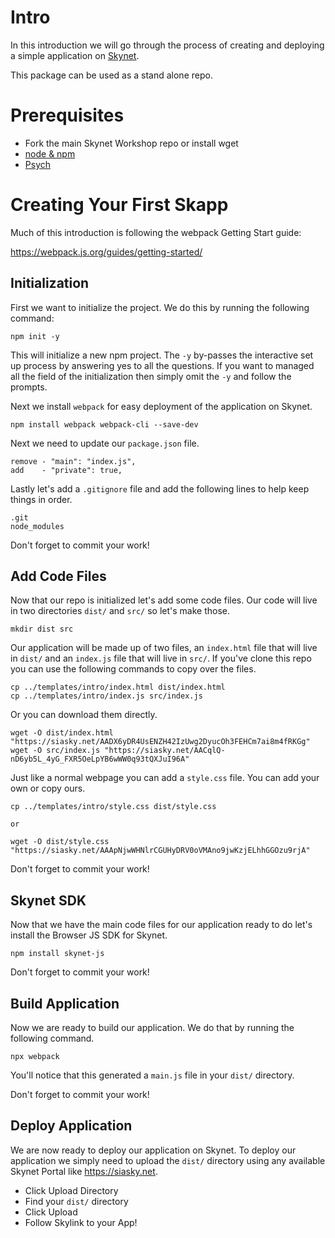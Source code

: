 # Intro
In this introduction we will go through the process of creating and deploying
a simple application on [Skynet](https://siasky.net).

This package can be used as a stand alone repo.

# Prerequisites
 - Fork the main Skynet Workshop repo or install wget
 - [node & npm](https://nodejs.org/en/)
 - [Psych](https://www.youtube.com/watch?v=ZXsQAXx_ao0)

# Creating Your First Skapp
Much of this introduction is following the webpack Getting Start guide:

https://webpack.js.org/guides/getting-started/

## Initialization
First we want to initialize the project. We do this by running the following
command:

```
npm init -y
```

This will initialize a new npm project. The `-y` by-passes the interactive set
up process by answering yes to all the questions. If you want to managed all the
field of the initialization then simply omit the `-y` and follow the prompts.

Next we install `webpack` for easy deployment of the application on Skynet.

```
npm install webpack webpack-cli --save-dev
```

Next we need to update our `package.json` file.

```
remove - "main": "index.js",
add    - "private": true,
```

Lastly let's add a `.gitignore` file and add the following lines to help keep things in order.

```
.git
node_modules
```

Don't forget to commit your work!

## Add Code Files
Now that our repo is initialized let's add some code files. Our code will live
in two directories `dist/` and `src/` so let's make those.

```
mkdir dist src
```

Our application will be made up of two files, an `index.html` file that will
live in `dist/` and an `index.js` file that will live in `src/`. If you've clone
this repo you can use the following commands to copy over the files.

```
cp ../templates/intro/index.html dist/index.html
cp ../templates/intro/index.js src/index.js
```

Or you can download them directly.

```
wget -O dist/index.html "https://siasky.net/AADX6yDR4UsENZH42IzUwg2DyucOh3FEHCm7ai8m4fRKGg"
wget -O src/index.js "https://siasky.net/AACqlQ-nD6yb5L_4yG_FXR5OeLpYB6wWW0q93tQXJuI96A"
```

Just like a normal webpage you can add a `style.css` file. You can add your own
or copy ours.

```
cp ../templates/intro/style.css dist/style.css

or

wget -O dist/style.css "https://siasky.net/AAApNjwWHNlrCGUHyDRV0oVMAno9jwKzjELhhGGOzu9rjA"
```

Don't forget to commit your work!

## Skynet SDK
Now that we have the main code files for our application ready to do let's
install the Browser JS SDK for Skynet.

```
npm install skynet-js
```

Don't forget to commit your work!

## Build Application
Now we are ready to build our application. We do that by running the following
command.

```
npx webpack
```

You'll notice that this generated a `main.js` file in your `dist/` directory. 

Don't forget to commit your work!

## Deploy Application
We are now ready to deploy our application on Skynet. To deploy our application
we simply need to upload the `dist/` directory using any available Skynet Portal
like https://siasky.net.

 - Click Upload Directory
 - Find your `dist/` directory
 - Click Upload
 - Follow Skylink to your App!

